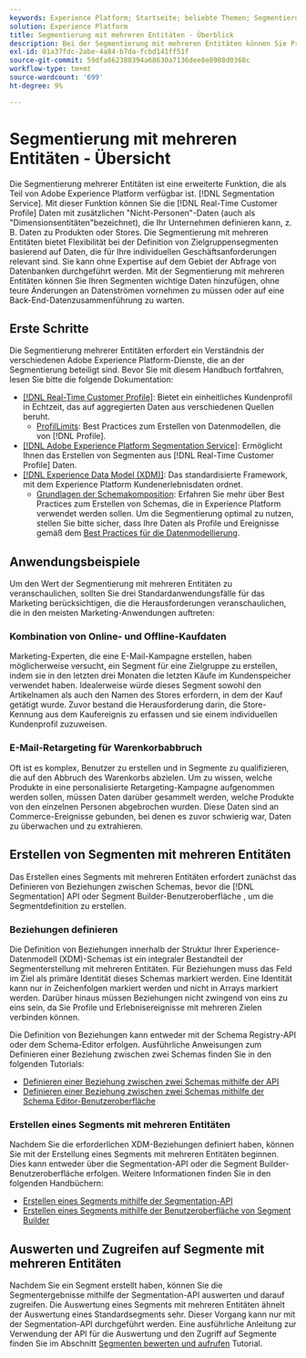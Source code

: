 ```yaml
---
keywords: Experience Platform; Startseite; beliebte Themen; Segmentierung; Segmentierung; Segmentdienst; Segmente; Segmente; mehrere Entitäten; Segmentierung mit mehreren Entitäten; Segmentierung mit mehreren Entitäten; Segmente mit mehreren Entitäten;
solution: Experience Platform
title: Segmentierung mit mehreren Entitäten - Überblick
description: Bei der Segmentierung mit mehreren Entitäten können Sie Profildaten um zusätzliche Daten erweitern, die auf Produkten, Geschäften oder anderen nicht-profilbasierten Klassen beruhen. Sobald eine Verbindung besteht, stehen Daten aus zusätzlichen Klassen zur Verfügung, so als wären sie im Profilschema nativ vorhanden.
exl-id: 01a37fdc-2abe-4a84-b7da-fcbd141ff51f
source-git-commit: 59dfa862388394a68630a7136dee8e8988d0368c
workflow-type: tm+mt
source-wordcount: '699'
ht-degree: 9%

---
```


# Segmentierung mit mehreren Entitäten - Übersicht

Die Segmentierung mehrerer Entitäten ist eine erweiterte Funktion, die als Teil von Adobe Experience Platform verfügbar ist. [!DNL Segmentation Service]. Mit dieser Funktion können Sie die [!DNL Real-Time Customer Profile] Daten mit zusätzlichen &quot;Nicht-Personen&quot;-Daten (auch als &quot;Dimensionsentitäten&quot;bezeichnet), die Ihr Unternehmen definieren kann, z. B. Daten zu Produkten oder Stores. Die Segmentierung mit mehreren Entitäten bietet Flexibilität bei der Definition von Zielgruppensegmenten basierend auf Daten, die für Ihre individuellen Geschäftsanforderungen relevant sind. Sie kann ohne Expertise auf dem Gebiet der Abfrage von Datenbanken durchgeführt werden. Mit der Segmentierung mit mehreren Entitäten können Sie Ihren Segmenten wichtige Daten hinzufügen, ohne teure Änderungen an Datenströmen vornehmen zu müssen oder auf eine Back-End-Datenzusammenführung zu warten.

## Erste Schritte

Die Segmentierung mehrerer Entitäten erfordert ein Verständnis der verschiedenen Adobe Experience Platform-Dienste, die an der Segmentierung beteiligt sind. Bevor Sie mit diesem Handbuch fortfahren, lesen Sie bitte die folgende Dokumentation:

* [[!DNL Real-Time Customer Profile]](../profile/home.md): Bietet ein einheitliches Kundenprofil in Echtzeit, das auf aggregierten Daten aus verschiedenen Quellen beruht.
   * [ProfilLimits](../profile/guardrails.md): Best Practices zum Erstellen von Datenmodellen, die von [!DNL Profile].
* [[!DNL Adobe Experience Platform Segmentation Service]](./home.md): Ermöglicht Ihnen das Erstellen von Segmenten aus [!DNL Real-Time Customer Profile] Daten.
* [[!DNL Experience Data Model (XDM)]](../xdm/home.md): Das standardisierte Framework, mit dem Experience Platform Kundenerlebnisdaten ordnet.
   * [Grundlagen der Schemakomposition](../xdm/schema/composition.md#union): Erfahren Sie mehr über Best Practices zum Erstellen von Schemas, die in Experience Platform verwendet werden sollen. Um die Segmentierung optimal zu nutzen, stellen Sie bitte sicher, dass Ihre Daten als Profile und Ereignisse gemäß dem [Best Practices für die Datenmodellierung](../xdm/schema/best-practices.md).

## Anwendungsbeispiele

Um den Wert der Segmentierung mit mehreren Entitäten zu veranschaulichen, sollten Sie drei Standardanwendungsfälle für das Marketing berücksichtigen, die die Herausforderungen veranschaulichen, die in den meisten Marketing-Anwendungen auftreten:

### Kombination von Online- und Offline-Kaufdaten

Marketing-Experten, die eine E-Mail-Kampagne erstellen, haben möglicherweise versucht, ein Segment für eine Zielgruppe zu erstellen, indem sie in den letzten drei Monaten die letzten Käufe im Kundenspeicher verwendet haben. Idealerweise würde dieses Segment sowohl den Artikelnamen als auch den Namen des Stores erfordern, in dem der Kauf getätigt wurde. Zuvor bestand die Herausforderung darin, die Store-Kennung aus dem Kaufereignis zu erfassen und sie einem individuellen Kundenprofil zuzuweisen.

### E-Mail-Retargeting für Warenkorbabbruch

Oft ist es komplex, Benutzer zu erstellen und in Segmente zu qualifizieren, die auf den Abbruch des Warenkorbs abzielen. Um zu wissen, welche Produkte in eine personalisierte Retargeting-Kampagne aufgenommen werden sollen, müssen Daten darüber gesammelt werden, welche Produkte von den einzelnen Personen abgebrochen wurden. Diese Daten sind an Commerce-Ereignisse gebunden, bei denen es zuvor schwierig war, Daten zu überwachen und zu extrahieren.

## Erstellen von Segmenten mit mehreren Entitäten

Das Erstellen eines Segments mit mehreren Entitäten erfordert zunächst das Definieren von Beziehungen zwischen Schemas, bevor die [!DNL Segmentation] API oder Segment Builder-Benutzeroberfläche , um die Segmentdefinition zu erstellen.

### Beziehungen definieren

Die Definition von Beziehungen innerhalb der Struktur Ihrer Experience-Datenmodell (XDM)-Schemas ist ein integraler Bestandteil der Segmenterstellung mit mehreren Entitäten. Für Beziehungen muss das Feld im Ziel als primäre Identität dieses Schemas markiert werden. Eine Identität kann nur in Zeichenfolgen markiert werden und nicht in Arrays markiert werden. Darüber hinaus müssen Beziehungen nicht zwingend von eins zu eins sein, da Sie Profile und Erlebnisereignisse mit mehreren Zielen verbinden können.

Die Definition von Beziehungen kann entweder mit der Schema Registry-API oder dem Schema-Editor erfolgen. Ausführliche Anweisungen zum Definieren einer Beziehung zwischen zwei Schemas finden Sie in den folgenden Tutorials:

* [Definieren einer Beziehung zwischen zwei Schemas mithilfe der API](../xdm/tutorials/relationship-api.md)
* [Definieren einer Beziehung zwischen zwei Schemas mithilfe der Schema Editor-Benutzeroberfläche](../xdm/tutorials/relationship-ui.md)

### Erstellen eines Segments mit mehreren Entitäten

Nachdem Sie die erforderlichen XDM-Beziehungen definiert haben, können Sie mit der Erstellung eines Segments mit mehreren Entitäten beginnen. Dies kann entweder über die Segmentation-API oder die Segment Builder-Benutzeroberfläche erfolgen. Weitere Informationen finden Sie in den folgenden Handbüchern:

* [Erstellen eines Segments mithilfe der Segmentation-API](./tutorials/create-a-segment.md)
* [Erstellen eines Segments mithilfe der Benutzeroberfläche von Segment Builder](./ui/overview.md)

## Auswerten und Zugreifen auf Segmente mit mehreren Entitäten

Nachdem Sie ein Segment erstellt haben, können Sie die Segmentergebnisse mithilfe der Segmentation-API auswerten und darauf zugreifen. Die Auswertung eines Segments mit mehreren Entitäten ähnelt der Auswertung eines Standardsegments sehr. Dieser Vorgang kann nur mit der Segmentation-API durchgeführt werden. Eine ausführliche Anleitung zur Verwendung der API für die Auswertung und den Zugriff auf Segmente finden Sie im Abschnitt [Segmenten bewerten und aufrufen](./tutorials/evaluate-a-segment.md) Tutorial.
